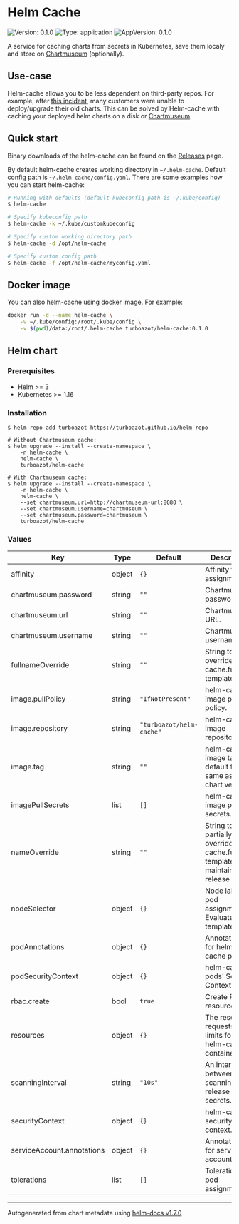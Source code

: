 # Helm Cache

![Version: 0.1.0](https://img.shields.io/badge/Version-0.1.0-informational?style=flat-square) ![Type: application](https://img.shields.io/badge/Type-application-informational?style=flat-square) ![AppVersion: 0.1.0](https://img.shields.io/badge/AppVersion-0.1.0-informational?style=flat-square)

A service for caching charts from secrets in Kubernetes, save them localy and store on [Chartmuseum](https://github.com/helm/chartmuseum) (optionally).

## Use-case

Helm-cache allows you to be less dependent on third-party repos. For example, after [this incident](https://github.com/bitnami/charts/issues/10539), many customers were unable to deploy/upgrade their old charts. This can be solved by Helm-cache with caching your deployed helm charts on a disk or [Chartmuseum](https://github.com/helm/chartmuseum).

## Quick start

Binary downloads of the helm-cache can be found on the [Releases](https://github.com/turboazot/helm-cache/releases) page.

By default helm-cache creates working directory in `~/.helm-cache`. Default config path is `~/.helm-cache/config.yaml`. There are some examples how you can start helm-cache:
```bash
# Running with defaults (default kubeconfig path is ~/.kube/config)
$ helm-cache

# Specify kubeconfig path
$ helm-cache -k ~/.kube/customkubeconfig

# Specify custom working directory path
$ helm-cache -d /opt/helm-cache

# Specify custom config path
$ helm-cache -f /opt/helm-cache/myconfig.yaml
```

## Docker image

You can also helm-cache using docker image. For example:
```bash
docker run -d --name helm-cache \
    -v ~/.kube/config:/root/.kube/config \
    -v $(pwd)/data:/root/.helm-cache turboazot/helm-cache:0.1.0
```

## Helm chart
### Prerequisites

- Helm >= 3
- Kubernetes >= 1.16

### Installation

```shell
$ helm repo add turboazot https://turboazot.github.io/helm-repo

# Without Chartmuseum cache:
$ helm upgrade --install --create-namespace \
    -n helm-cache \
    helm-cache \
    turboazot/helm-cache

# With Chartmuseum cache:
$ helm upgrade --install --create-namespace \
    -n helm-cache \
    helm-cache \
    --set chartmuseum.url=http://chartmuseum-url:8080 \
    --set chartmuseum.username=chartmuseum \
    --set chartmuseum.password=chartmuseum \
    turboazot/helm-cache
```

### Values

| Key | Type | Default | Description |
|-----|------|---------|-------------|
| affinity | object | `{}` | Affinity for pod assignment. |
| chartmuseum.password | string | `""` | Chartmuseum password. |
| chartmuseum.url | string | `""` | Chartmuseum URL. |
| chartmuseum.username | string | `""` | Chartmuseum username. |
| fullnameOverride | string | `""` | String to fully override helm-cache.fullname template. |
| image.pullPolicy | string | `"IfNotPresent"` | helm-cache image pull policy. |
| image.repository | string | `"turboazot/helm-cache"` | helm-cache image repository. |
| image.tag | string | `""` | helm-cache image tag (by default the same as helm chart version). |
| imagePullSecrets | list | `[]` | helm-cache image pull secrets. |
| nameOverride | string | `""` | String to partially override helm-cache.fullname template (will maintain the release name). |
| nodeSelector | object | `{}` | Node labels for pod assignment. Evaluated as a template. |
| podAnnotations | object | `{}` | Annotations for helm-cache pods. |
| podSecurityContext | object | `{}` | helm-cache pods' Security Context. |
| rbac.create | bool | `true` | Create RBAC resources. |
| resources | object | `{}` | The resources requests and limits for the helm-cache container. |
| scanningInterval | string | `"10s"` | An interval between scanning release secrets. |
| securityContext | object | `{}` | helm-cache security context. |
| serviceAccount.annotations | object | `{}` | Annotations for service account. |
| tolerations | list | `[]` | Tolerations for pod assignment. |

----------------------------------------------
Autogenerated from chart metadata using [helm-docs v1.7.0](https://github.com/norwoodj/helm-docs/releases/v1.7.0)
